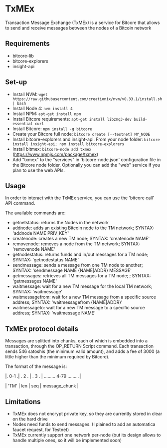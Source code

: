 # TxMEx
Transaction Message Exchange (TxMEx) is a service for Bitcore that allows to send and receive messages between the nodes of a Bitcoin network

## Requirements
- bitcore-lib
- bitcore-explorers
- insight-api

## Set-up
 * Install NVM: `wget https://raw.githubusercontent.com/creationix/nvm/v0.33.1/install.sh | bash`
 * Install Node 4: `nvm install 4`
 * Install NPM: `apt-get install npm`
 * Install Bitcore requirements: `apt-get install libzmq3-dev build-essential curl`
 * Install Bitcore: `npm install -g bitcore`
 * Create your Bitcore full node: `bitcore create [--testnet] MY_NODE`
 * Install bitcore-explorers and insight-api. From your node folder: `bitcore install insight-api; npm install bitcore-explorers`
 * Install bitmex: `bitcore-node add txmex` (https://www.npmjs.com/package/txmex)
 * Add "txmex" to the "services" in 'bitcore-node.json' configuration file in the Bitcore node folder. Optionally you can add the "web" service if you plan to use the web APIs.


## Usage
In order to interact with the TxMEx service, you can use the 'bitcore call' API command.

The available commands are:
- getnetstatus: returns the Nodes in the network
- addnode: adds an existing Bitcoin node to the TM network; SYNTAX: 'addnode NAME PRIV_KEY'
- createnode: creates a new TM node; SYNTAX: 'createnode NAME'
- removenode: removes a node from the TM network; SYNTAX: 'removenode NAME'
- getnodestatus: returns funds and in/out messages for a TM node; SYNTAX: 'getnodestatus NAME'
- sendmessage: sends a message from one TM node to another; SYNTAX: 'sendmessage NAME {NAME|ADDR} MESSAGE'
- getmessages: retrieves all TM messages for a TM node; ; SYNTAX: 'getmessages NAME'
- waitmessage: wait for a new TM message for the local TM network; SYNTAX: 'waitmessage'
- waitmessagefrom: wait for a new TM message from a specific source address; SYNTAX: 'waitmessagefrom {NAME|ADDR}'
- waitmessageto: wait for a new TM message to a specific source address; SYNTAX: 'waitmessage NAME'

## TxMEx protocol details
Messages are splitted into chunks, each of which is embedded into a transaction, through the OP_RETURN Script command.
Each transaction sends 546 satoshis (the minimum valid amount), and adds a fee of 3000 (a little higher than the minimum required by Bitcore).

The format of the message is:

|. 0-1 .| . 2 . | . 3 . | ......... 4-79 ......... |

| 'TM' | len | seq | message_chunk  |

## Limitations
- TxMEx does not encrypt private key, so they are currently stored in clear on the hard drive
- Nodes need funds to send messages. (I plained to add an automatica faucet request, for Testnet)
- TxMEx currently support one network per-node (but its design allows to handle multiple ones, so it will be implemented soon)
